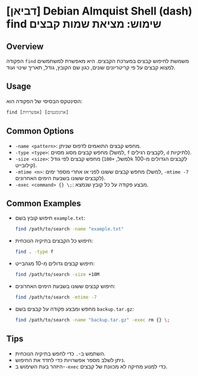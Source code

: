 # [דביאן] Debian Almquist Shell (dash) find שימוש: מציאת שמות קבצים

## Overview
הפקודה `find` משמשת לחיפוש קבצים במערכת הקבצים. היא מאפשרת למשתמשים למצוא קבצים על פי קריטריונים שונים, כגון שם הקובץ, גודל, תאריך שינוי ועוד.

## Usage
הסינטקס הבסיסי של הפקודה הוא:
```
find [אפשרויות] [ארגומנטים]
```

## Common Options
- `-name <pattern>`: מחפש קבצים התואמים לדפוס שניתן.
- `-type <type>`: מחפש קבצים מסוג מסוים (למשל, `f` לקבצים רגילים, `d` לתיקיות).
- `-size <size>`: מחפש קבצים לפי גודל (למשל, `+100k` לקבצים הגדולים מ-100 קילובייט).
- `-mtime <n>`: מחפש קבצים ששונו לפני או אחרי מספר ימים (למשל, `-mtime -7` לקבצים ששונו בשבעת הימים האחרונים).
- `-exec <command> {} \;`: מבצע פקודה על כל קובץ שנמצא.

## Common Examples
- חיפוש קובץ בשם `example.txt`:
  ```sh
  find /path/to/search -name "example.txt"
  ```

- חיפוש כל הקבצים בתיקיה הנוכחית:
  ```sh
  find . -type f
  ```

- חיפוש קבצים גדולים מ-10 מגהבייט:
  ```sh
  find /path/to/search -size +10M
  ```

- חיפוש קבצים ששונו בשבעת הימים האחרונים:
  ```sh
  find /path/to/search -mtime -7
  ```

- מחפש ומבצע פקודה על קבצים בשם `backup.tar.gz`:
  ```sh
  find /path/to/search -name "backup.tar.gz" -exec rm {} \;
  ```

## Tips
- השתמש ב-`.` כדי לחפש בתיקיה הנוכחית.
- ניתן לשלב מספר אפשרויות כדי לחדד את החיפוש.
- היזהר בעת השימוש ב-`-exec` כדי למנוע מחיקה לא מכוונת של קבצים.